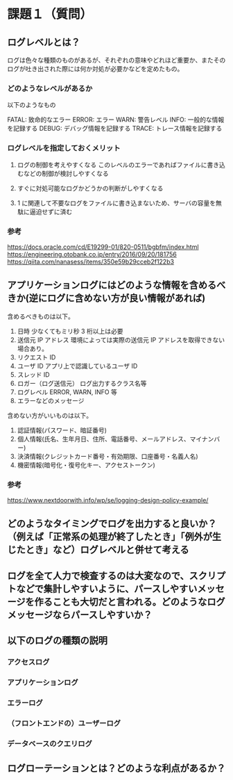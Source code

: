 # 課題１（質問）

## ログレベルとは？

ログは色々な種類のものがあるが、それぞれの意味やどれほど重要か、またそのログが吐き出された際には何か対処が必要かなどを定めたもの。

### どのようなレベルがあるか

以下のようなもの

FATAL: 致命的なエラー
ERROR: エラー
WARN: 警告レベル
INFO: 一般的な情報を記録する
DEBUG: デバッグ情報を記録する
TRACE: トレース情報を記録する

### ログレベルを指定しておくメリット

1. ログの制御を考えやすくなる
   このレベルのエラーであればファイルに書き込むなどの制御が検討しやすくなる

2. すぐに対処可能なログかどうかの判断がしやすくなる

3. 1 に関連して不要なログをファイルに書き込まないため、サーバの容量を無駄に逼迫せずに済む

### 参考

https://docs.oracle.com/cd/E19299-01/820-0511/bgbfm/index.html
https://engineering.otobank.co.jp/entry/2016/09/20/181756
https://qiita.com/nanasess/items/350e59b29cceb2f122b3

## アプリケーションログにはどのような情報を含めるべきか(逆にログに含めない方が良い情報があれば)

含めるべきものは以下。

1. 日時 少なくてもミリ秒 3 桁以上は必要
2. 送信元 IP アドレス 環境によっては実際の送信元 IP アドレスを取得できない場合あり。
3. リクエスト ID
4. ユーザ ID アプリ上で認識しているユーザ ID
5. スレッド ID
6. ロガー（ログ送信元） ログ出力するクラス名等
7. ログレベル ERROR, WARN, INFO 等
8. エラーなどのメッセージ

含めない方がいいものは以下。

1. 認証情報(パスワード、暗証番号)
2. 個人情報(氏名、生年月日、住所、電話番号、メールアドレス、マイナンバー)
3. 決済情報(クレジットカード番号・有効期限、口座番号・名義人名)
4. 機密情報(暗号化・復号化キー、アクセストークン)

### 参考

https://www.nextdoorwith.info/wp/se/logging-design-policy-example/

## どのようなタイミングでログを出力すると良いか？（例えば「正常系の処理が終了したとき」「例外が生じたとき」など）ログレベルと併せて考える

## ログを全て人力で検査するのは大変なので、スクリプトなどで集計しやすいように、パースしやすいメッセージを作ることも大切だと言われる。どのようなログメッセージならパースしやすいか？

## 以下のログの種類の説明

### アクセスログ

### アプリケーションログ

### エラーログ

### （フロントエンドの）ユーザーログ

### データベースのクエリログ

## ログローテーションとは？どのような利点があるか？
